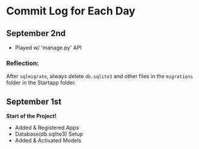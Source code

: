 # Commit Log for Each Day

## September 2nd
* Played w/ 'manage.py' API

### Reflection:
After `sqlmigrate`, always delete `db.sqlite3` and other files in the `migrations` folder in the Startapp folder.

## September 1st
**Start of the Project!** 
* Added & Registered Apps
* Database(db.sqlite3) Setup
* Added & Activated Models
